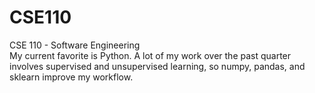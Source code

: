 # CSE110
CSE 110 - Software Engineering\
My current favorite is Python. A lot of my work over the past quarter involves supervised and unsupervised learning, so numpy, pandas, and sklearn improve my workflow.